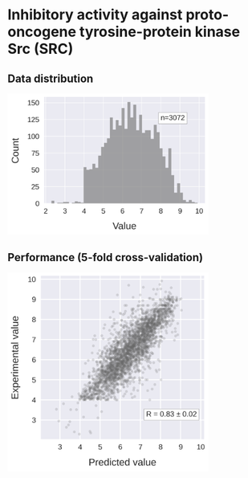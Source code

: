 # Inhibitory activity against proto-oncogene tyrosine-protein kinase Src (SRC)


## Data distribution

<div align="left">
    <img src="./data_distribution.png" width="400">
</div>


## Performance (5-fold cross-validation)

<div align="left">
    <img src="./scatter.png" width="400">
</div>
